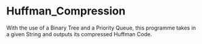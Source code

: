 # Huffman_Compression
With the use of a Binary Tree and a Priority Queue, this programme takes in a given String and outputs its compressed Huffman Code.

